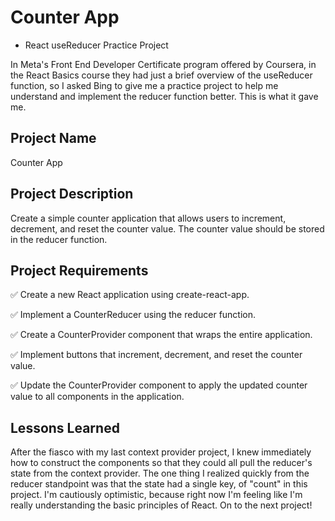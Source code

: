 # Counter App

- React useReducer Practice Project

In Meta's Front End Developer Certificate program offered by Coursera, in the React Basics course they had just a brief overview of the useReducer function, so I asked Bing to give me a practice project to help me understand and implement the reducer function better. This is what it gave me.

## Project Name

Counter App

## Project Description

Create a simple counter application that allows users to increment, decrement, and reset the counter value. The counter value should be stored in the reducer function.

## Project Requirements

✅ Create a new React application using create-react-app.

✅ Implement a CounterReducer using the reducer function.

✅ Create a CounterProvider component that wraps the entire application.

✅ Implement buttons that increment, decrement, and reset the counter value.

✅ Update the CounterProvider component to apply the updated counter value to all components in the application.

## Lessons Learned

After the fiasco with my last context provider project, I knew immediately how to construct the components so that they could all pull the reducer's state from the context provider. The one thing I realized quickly from the reducer standpoint was that the state had a single key, of "count" in this project. I'm cautiously optimistic, because right now I'm feeling like I'm really understanding the basic principles of React. On to the next project!
